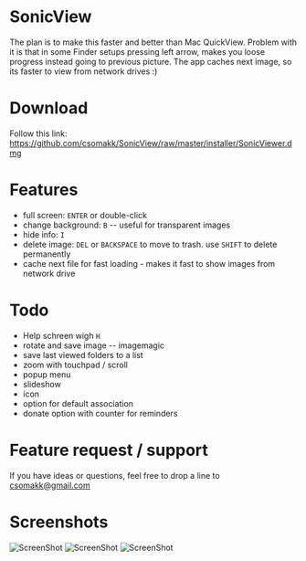 # SonicView

The plan is to make this faster and better than Mac QuickView. 
Problem with it is that in some Finder setups pressing left arrow, makes you loose progress instead going to previous picture.
The app caches next image, so its faster to view from network drives :) 

# Download

Follow this link: https://github.com/csomakk/SonicView/raw/master/installer/SonicViewer.dmg

# Features
* full screen: `ENTER` or double-click
* change background: `B` -- useful for transparent images
* hide info: `I`
* delete image: `DEL` or `BACKSPACE` to move to trash. use `SHIFT` to delete permanently
* cache next file for fast loading - makes it fast to show images from network drive

# Todo
* Help schreen wigh `H`
* rotate and save image -- imagemagic
* save last viewed folders to a list
* zoom with touchpad / scroll
* popup menu
* slideshow
* icon
* option for default association
* donate option with counter for reminders  

# Feature request / support
If you have ideas or questions, feel free to drop a line to csomakk@gmail.com   

# Screenshots
![ScreenShot](https://raw.github.com/csomakk/SonicView/master/screenshots/boxing.png)
![ScreenShot](https://raw.github.com/csomakk/SonicView/master/screenshots/transparent1.png)
![ScreenShot](https://raw.github.com/csomakk/SonicView/master/screenshots/transparent2.png)
